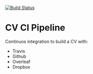 [![Build Status](https://travis-ci.org/Fmrhj/cv-pipeline.svg?branch=master)](https://travis-ci.org/Fmrhj/cv-pipeline)
# CV CI Pipeline
Continuos integration to build a CV with:
- Travis
- Github
- Overleaf 
- Dropbox
